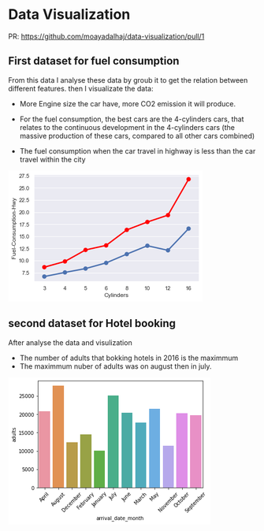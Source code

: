 # Data Visualization

PR: https://github.com/moayadalhaj/data-visualization/pull/1

## First dataset for fuel consumption

From this data I analyse these data by groub it to get the relation between different features.
then I visualizate the data:

- More Engine size the car have, more CO2 emission it will produce.

- For the fuel consumption, the best cars are the 4-cylinders cars, that relates to the continuous development in the 4-cylinders cars (the massive production of these cars, compared to all other cars combined)

- The fuel consumption when the car travel in highway is less than the car travel within the city

![compare data](compare.png)

## second dataset for Hotel booking

After analyse the data and visulization

- The number of adults that bokking hotels in 2016 is the maximmum
- The maximmum nuber of adults was on august then in july.

![adult_month](adults_month.png)
